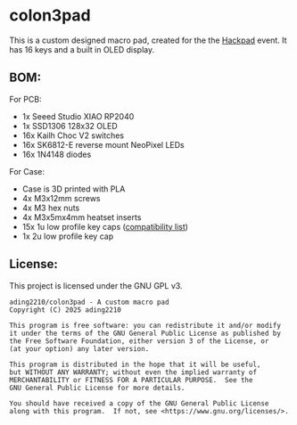 # colon3pad

This is a custom designed macro pad, created for the the [Hackpad](https://hackpad.hackclub.com/) event. It has 16 keys and a built in OLED display.

## BOM:
For PCB:
- 1x Seeed Studio XIAO RP2040 
- 1x SSD1306 128x32 OLED 
- 16x Kailh Choc V2 switches
- 16x SK6812-E reverse mount NeoPixel LEDs
- 16x 1N4148 diodes 

For Case:
- Case is 3D printed with PLA
- 4x M3x12mm screws
- 4x M3 hex nuts
- 4x M3x5mx4mm heatset inserts
- 15x 1u low profile key caps ([compatibility list](https://docs.google.com/spreadsheets/d/1ylYmEZ1jNiPuHWl6rjiI3xzooOwUTS33BZfYSW-n7Ok/edit?gid=0#gid=0))
- 1x 2u low profile key cap

## License:
This project is licensed under the GNU GPL v3. 
```
ading2210/colon3pad - A custom macro pad
Copyright (C) 2025 ading2210

This program is free software: you can redistribute it and/or modify
it under the terms of the GNU General Public License as published by
the Free Software Foundation, either version 3 of the License, or
(at your option) any later version.

This program is distributed in the hope that it will be useful,
but WITHOUT ANY WARRANTY; without even the implied warranty of
MERCHANTABILITY or FITNESS FOR A PARTICULAR PURPOSE.  See the
GNU General Public License for more details.

You should have received a copy of the GNU General Public License
along with this program.  If not, see <https://www.gnu.org/licenses/>.
```